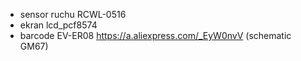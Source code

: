 - sensor ruchu RCWL-0516
- ekran lcd_pcf8574
- barcode EV-ER08 https://a.aliexpress.com/_EyW0nvV (schematic GM67)